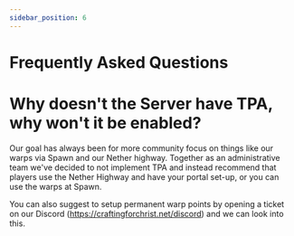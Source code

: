 ```yaml
---
sidebar_position: 6
---
```


# Frequently Asked Questions

# Why doesn't the Server have TPA, why won't it be enabled?
Our goal has always been for more community focus on things like our warps via Spawn and our Nether highway. 
Together as an administrative team we've decided to not implement TPA and instead recommend that players use the Nether Highway and have your portal set-up, or you can use the warps at Spawn.

You can also suggest to setup permanent warp points by opening a ticket on our Discord (https://craftingforchrist.net/discord) and we can look into this.

